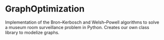 # GraphOptimization
Implementation of the Bron–Kerbosch and Welsh–Powell algorithms to solve a museum room surveillance problem in Python. Creates our own class library to modelize graphs.
